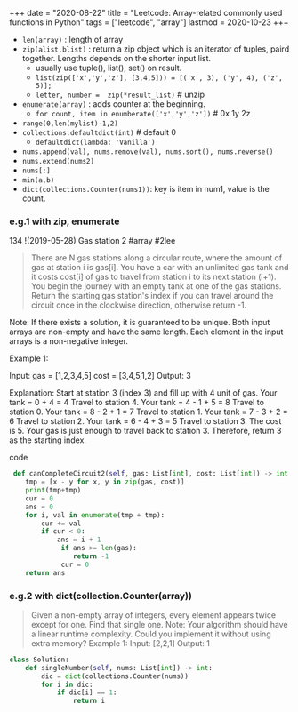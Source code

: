 +++ 
date = "2020-08-22"
title = "Leetcode: Array-related commonly used functions in Python"
tags = ["leetcode", "array"]
lastmod = 2020-10-23
+++

- `len(array)` : length of array
- `zip(alist,blist)` : return a zip object which is an iterator of tuples, paird together. Lengths depends on the shorter input list.
	- usually use tuple(), list(), set() on result.
	- `list(zip(['x','y','z'], [3,4,5])) = [('x', 3), ('y', 4), ('z', 5)];`
	- `letter, number =  zip(*result_list)`  # unzip
- `enumerate(array)` : adds counter at the beginning.
	- `for count, item in enumberate(['x','y','z'])` # 0x 1y 2z
- `range(0,len(mylist)-1,2)`
- `collections.defaultdict(int)` # default 0 
  - `defaultdict(lambda: 'Vanilla')` 
- `nums.append(val), nums.remove(val), nums.sort(), nums.reverse()`
- `nums.extend(nums2)`
- `nums[:]`
- `min(a,b)`
- `dict(collections.Counter(nums1))`: key is item in num1, value is the count.

### e.g.1 with zip, enumerate

134 !(2019-05-28) Gas station  2  #array #2lee 

> There are N gas stations along a circular route, where the amount of gas at station i is gas[i].
> You have a car with an unlimited gas tank and it costs cost[i] of gas to travel from station i to its next station (i+1). You begin the journey with an empty tank at one of the gas stations.
> Return the starting gas station's index if you can travel around the circuit once in the clockwise direction, otherwise return -1.

Note:
If there exists a solution, it is guaranteed to be unique.
Both input arrays are non-empty and have the same length.
Each element in the input arrays is a non-negative integer.

Example 1:

Input: 
gas = [1,2,3,4,5]
cost = [3,4,5,1,2]
Output: 3

Explanation:
Start at station 3 (index 3) and fill up with 4 unit of gas. Your tank = 0 + 4 = 4
Travel to station 4. Your tank = 4 - 1 + 5 = 8
Travel to station 0. Your tank = 8 - 2 + 1 = 7
Travel to station 1. Your tank = 7 - 3 + 2 = 6
Travel to station 2. Your tank = 6 - 4 + 3 = 5
Travel to station 3. The cost is 5. Your gas is just enough to travel back to station 3.
Therefore, return 3 as the starting index.

code
```python
 def canCompleteCircuit2(self, gas: List[int], cost: List[int]) -> int:
 	tmp = [x - y for x, y in zip(gas, cost)]
 	print(tmp+tmp)
 	cur = 0
 	ans = 0
 	for i, val in enumerate(tmp + tmp):
 		cur += val
 		if cur < 0:
 			ans = i + 1
			 if ans >= len(gas):
 				return -1
			 cur = 0
 	return ans
```


### e.g.2 with dict(collection.Counter(array))


> Given a non-empty array of integers, every element appears twice except for one. Find that single one.
Note:
Your algorithm should have a linear runtime complexity. Could you implement it without using extra memory?
Example 1:
Input: [2,2,1] Output: 1

```python
class Solution:
    def singleNumber(self, nums: List[int]) -> int:
        dic = dict(collections.Counter(nums))
        for i in dic:
            if dic[i] == 1:
                return i
```
